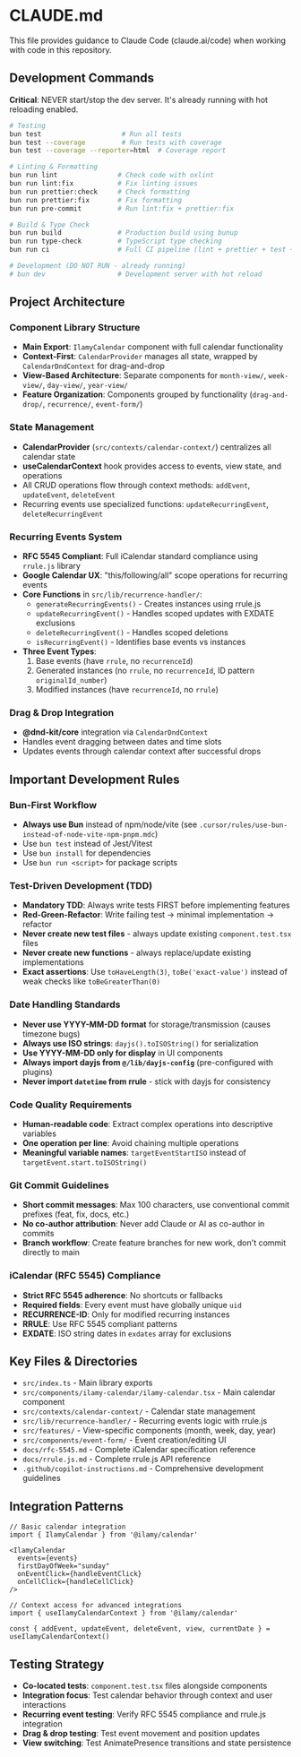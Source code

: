 # CLAUDE.md

This file provides guidance to Claude Code (claude.ai/code) when working with code in this repository.

## Development Commands

**Critical**: NEVER start/stop the dev server. It's already running with hot reloading enabled.

```bash
# Testing
bun test                    # Run all tests
bun test --coverage         # Run tests with coverage
bun test --coverage --reporter=html  # Coverage report

# Linting & Formatting  
bun run lint               # Check code with oxlint
bun run lint:fix           # Fix linting issues
bun run prettier:check     # Check formatting
bun run prettier:fix       # Fix formatting
bun run pre-commit         # Run lint:fix + prettier:fix

# Build & Type Check
bun run build              # Production build using bunup
bun run type-check         # TypeScript type checking
bun run ci                 # Full CI pipeline (lint + prettier + test + build)

# Development (DO NOT RUN - already running)
# bun dev                  # Development server with hot reload
```

## Project Architecture

### Component Library Structure
- **Main Export**: `IlamyCalendar` component with full calendar functionality
- **Context-First**: `CalendarProvider` manages all state, wrapped by `CalendarDndContext` for drag-and-drop
- **View-Based Architecture**: Separate components for `month-view/`, `week-view/`, `day-view/`, `year-view/`
- **Feature Organization**: Components grouped by functionality (`drag-and-drop/`, `recurrence/`, `event-form/`)

### State Management
- **CalendarProvider** (`src/contexts/calendar-context/`) centralizes all calendar state
- **useCalendarContext** hook provides access to events, view state, and operations
- All CRUD operations flow through context methods: `addEvent`, `updateEvent`, `deleteEvent`
- Recurring events use specialized functions: `updateRecurringEvent`, `deleteRecurringEvent`

### Recurring Events System
- **RFC 5545 Compliant**: Full iCalendar standard compliance using `rrule.js` library
- **Google Calendar UX**: "this/following/all" scope operations for recurring events
- **Core Functions** in `src/lib/recurrence-handler/`:
  - `generateRecurringEvents()` - Creates instances using rrule.js
  - `updateRecurringEvent()` - Handles scoped updates with EXDATE exclusions
  - `deleteRecurringEvent()` - Handles scoped deletions
  - `isRecurringEvent()` - Identifies base events vs instances
- **Three Event Types**:
  1. Base events (have `rrule`, no `recurrenceId`)
  2. Generated instances (no `rrule`, no `recurrenceId`, ID pattern `originalId_number`)
  3. Modified instances (have `recurrenceId`, no `rrule`)

### Drag & Drop Integration
- **@dnd-kit/core** integration via `CalendarDndContext`
- Handles event dragging between dates and time slots
- Updates events through calendar context after successful drops

## Important Development Rules

### Bun-First Workflow
- **Always use Bun** instead of npm/node/vite (see `.cursor/rules/use-bun-instead-of-node-vite-npm-pnpm.mdc`)
- Use `bun test` instead of Jest/Vitest
- Use `bun install` for dependencies
- Use `bun run <script>` for package scripts

### Test-Driven Development (TDD)
- **Mandatory TDD**: Always write tests FIRST before implementing features
- **Red-Green-Refactor**: Write failing test → minimal implementation → refactor
- **Never create new test files** - always update existing `component.test.tsx` files
- **Never create new functions** - always replace/update existing implementations
- **Exact assertions**: Use `toHaveLength(3)`, `toBe('exact-value')` instead of weak checks like `toBeGreaterThan(0)`

### Date Handling Standards
- **Never use YYYY-MM-DD format** for storage/transmission (causes timezone bugs)
- **Always use ISO strings**: `dayjs().toISOString()` for serialization
- **Use YYYY-MM-DD only for display** in UI components
- **Always import dayjs from `@/lib/dayjs-config`** (pre-configured with plugins)
- **Never import `datetime` from rrule** - stick with dayjs for consistency

### Code Quality Requirements
- **Human-readable code**: Extract complex operations into descriptive variables
- **One operation per line**: Avoid chaining multiple operations
- **Meaningful variable names**: `targetEventStartISO` instead of `targetEvent.start.toISOString()`

### Git Commit Guidelines
- **Short commit messages**: Max 100 characters, use conventional commit prefixes (feat, fix, docs, etc.)
- **No co-author attribution**: Never add Claude or AI as co-author in commits
- **Branch workflow**: Create feature branches for new work, don't commit directly to main

### iCalendar (RFC 5545) Compliance
- **Strict RFC 5545 adherence**: No shortcuts or fallbacks
- **Required fields**: Every event must have globally unique `uid`
- **RECURRENCE-ID**: Only for modified recurring instances
- **RRULE**: Use RFC 5545 compliant patterns
- **EXDATE**: ISO string dates in `exdates` array for exclusions

## Key Files & Directories

- `src/index.ts` - Main library exports
- `src/components/ilamy-calendar/ilamy-calendar.tsx` - Main calendar component
- `src/contexts/calendar-context/` - Calendar state management
- `src/lib/recurrence-handler/` - Recurring events logic with rrule.js
- `src/features/` - View-specific components (month, week, day, year)
- `src/components/event-form/` - Event creation/editing UI
- `docs/rfc-5545.md` - Complete iCalendar specification reference
- `docs/rrule.js.md` - Complete rrule.js API reference
- `.github/copilot-instructions.md` - Comprehensive development guidelines

## Integration Patterns

```tsx
// Basic calendar integration
import { IlamyCalendar } from '@ilamy/calendar'

<IlamyCalendar
  events={events}
  firstDayOfWeek="sunday"
  onEventClick={handleEventClick}
  onCellClick={handleCellClick}
/>

// Context access for advanced integrations
import { useIlamyCalendarContext } from '@ilamy/calendar'

const { addEvent, updateEvent, deleteEvent, view, currentDate } = useIlamyCalendarContext()
```

## Testing Strategy

- **Co-located tests**: `component.test.tsx` files alongside components
- **Integration focus**: Test calendar behavior through context and user interactions
- **Recurring event testing**: Verify RFC 5545 compliance and rrule.js integration
- **Drag & drop testing**: Test event movement and position updates
- **View switching**: Test AnimatePresence transitions and state persistence